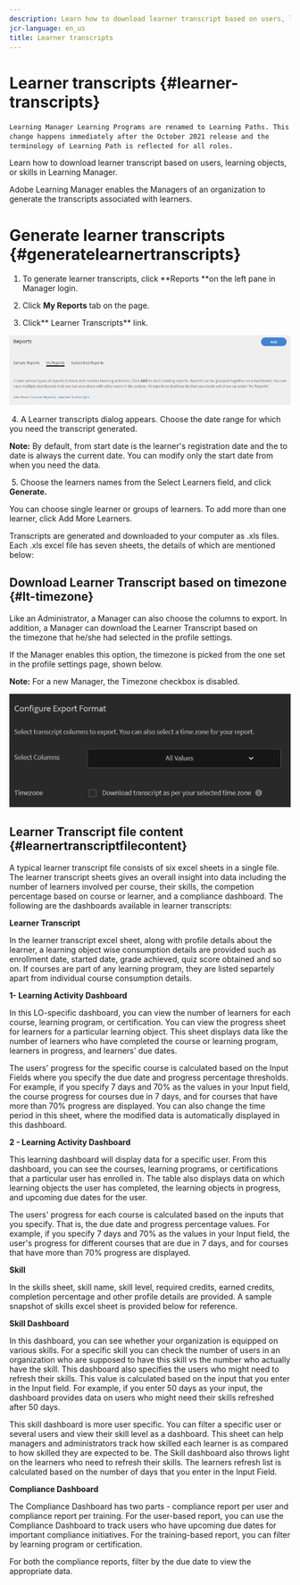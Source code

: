 ```yaml
---
description: Learn how to download learner transcript based on users, learning objects, or skills in Learning Manager.
jcr-language: en_us
title: Learner transcripts
---
```



# Learner transcripts {#learner-transcripts}

`Learning Manager Learning Programs are renamed to Learning Paths. This change happens immediately after the October 2021 release and the terminology of Learning Path is reflected for all roles.`

Learn how to download learner transcript based on users, learning objects, or skills in Learning Manager.

Adobe Learning Manager enables the Managers of an organization to generate the transcripts associated with learners.&nbsp;

# Generate learner transcripts {#generatelearnertranscripts}

1. To generate learner transcripts, click **Reports **on the left pane in Manager login.

2. Click **My Reports** tab on the page. &nbsp;

3. Click** Learner Transcripts** link.&nbsp;

![](assets/learner-transcripts.png)

&nbsp;4.&nbsp;A Learner transcripts dialog appears. Choose the date range for which you need the transcript generated.

**Note:** By default, from start date is the learner's registration date and the to date is always the current date. You can modify only the start date from when you need the data.

&nbsp;5. Choose the learners names from the Select Learners field, and click **Generate.**

You can choose single learner or groups of learners. To add more than one learner, click Add More Learners.

Transcripts are generated and downloaded to your computer as .xls files. Each .xls excel file has seven sheets, the details of which are mentioned below:&nbsp;

## Download Learner Transcript based on timezone {#lt-timezone}

Like an Administrator, a Manager can also choose the columns to export. In addition, a Manager can&nbsp;download the Learner Transcript based on the&nbsp;timezone&nbsp;that he/she had selected in the profile settings.&nbsp;

If the Manager enables this option, the&nbsp;timezone&nbsp;is picked from the one set in the profile settings page, shown below.

**Note:**&nbsp;For a new&nbsp;Manager, the&nbsp;Timezone&nbsp;checkbox is disabled.

![](assets/image030.png) 

## Learner Transcript file content {#learnertranscriptfilecontent}

A typical learner transcript file consists of six excel sheets in a single file. The learner transcript sheets gives an overall insight into data including the number of learners involved per course, their skills, the competion percentage based on course or learner, and a compliance dashboard. The following are the dashboards available in learner transcripts:

**Learner Transcript**

In the learner transcript excel sheet, along with profile details about the learner, a learning object wise consumption details are provided such as enrollment date, started date, grade achieved, quiz score obtained and so on. If courses are part of any learning program, they are listed separtely apart from individual course consumption details.&nbsp;

**1- Learning Activity Dashboard**

In this LO-specific dashboard, you can view the number of learners for each course, learning program, or certification. You can view the progress sheet for learners for a particular learning object. This sheet displays data like the number of learners who have completed the course or learning program, learners in progress, and learners' due dates.

The users' progress for the specific course is calculated based on the Input Fields where you specify the due date and progress percentage thresholds. For example, if you specify 7 days and 70% as the values in your Input field, the course progress for courses due in 7 days, and for courses that have more than 70% progress are displayed. You can also change the time period in this sheet, where the modified data is automatically displayed in this dashboard.

**2 - Learning Activity Dashboard**

This learning dashboard will display data for a specific user. From this dashboard, you can see the courses, learning programs, or certifications that a particular user has enrolled in. The table also displays data on which learning objects the user has completed, the learning objects in progress, and upcoming due dates for the user.

The users' progress for each course is calculated based on the inputs that you specify. That is, the due date and progress percentage values. For example, if you specify 7 days and 70% as the values in your Input field, the user's progress for different courses that are due in 7 days, and for courses that have more than 70% progress are displayed.

**Skill**

In the skills sheet, skill name, skill level, required credits, earned credits, completion percentage and other profile details are provided. A sample snapshot of skills excel sheet is provided below for reference.

**Skill Dashboard**

In this dashboard, you can see whether your organization is equipped on various skills. For a specific skill you can check the number of users in an organization who are supposed to have this skill vs the number who actually have the skill. This dashboard also specifies the users who might need to refresh their skills. This value is calculated based on the input that you enter in the Input field. For example, if you enter 50 days as your input, the dashboard provides data on users who might need their skills refreshed after 50 days.

This skill dashboard is more user specific. You can filter a specific user or several users and view their skill level as a dashboard. This sheet can help managers and administrators track how skilled each learner is as compared to how skilled they are expected to be. The Skill dashboard also throws light on the learners who need to refresh their skills. The learners refresh list is calculated based on the number of days that you enter in the Input Field.

**Compliance Dashboard**

The Compliance Dashboard has two parts - compliance report per user and compliance report per training. For the user-based report, you can use the Compliance Dashboard to track users who have upcoming due dates for important compliance initiatives. For the training-based report, you can filter by learning program or certification.

For both the compliance reports, filter by the due date to view the appropriate data.
